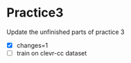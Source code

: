 # Practice3
Update the unfinished parts of practice 3
- [x] changes=1
- [ ] train on clevr-cc dataset
